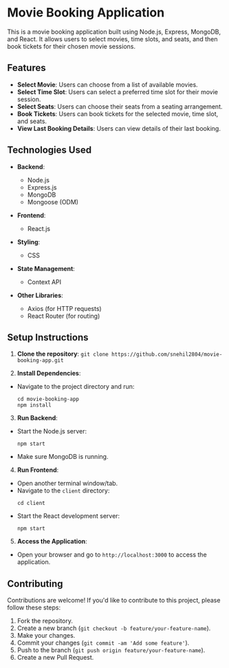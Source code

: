 # Movie Booking Application

This is a movie booking application built using Node.js, Express, MongoDB, and React. It allows users to select movies, time slots, and seats, and then book tickets for their chosen movie sessions.

## Features

- **Select Movie**: Users can choose from a list of available movies.
- **Select Time Slot**: Users can select a preferred time slot for their movie session.
- **Select Seats**: Users can choose their seats from a seating arrangement.
- **Book Tickets**: Users can book tickets for the selected movie, time slot, and seats.
- **View Last Booking Details**: Users can view details of their last booking.

## Technologies Used

- **Backend**:
  - Node.js
  - Express.js
  - MongoDB
  - Mongoose (ODM)
  
- **Frontend**:
  - React.js
  
- **Styling**:
  - CSS
  
- **State Management**:
  - Context API
  
- **Other Libraries**:
  - Axios (for HTTP requests)
  - React Router (for routing)
  
## Setup Instructions

1. **Clone the repository**: ```git clone https://github.com/snehil2804/movie-booking-app.git```

2. **Install Dependencies**:
- Navigate to the project directory and run:
  ```
  cd movie-booking-app
  npm install
  ```

3. **Run Backend**:
- Start the Node.js server:
  ```
  npm start
  ```
- Make sure MongoDB is running.

4. **Run Frontend**:
- Open another terminal window/tab.
- Navigate to the `client` directory:
  ```
  cd client
  ```
- Start the React development server:
  ```
  npm start
  ```

5. **Access the Application**:
- Open your browser and go to `http://localhost:3000` to access the application.

## Contributing

Contributions are welcome! If you'd like to contribute to this project, please follow these steps:
1. Fork the repository.
2. Create a new branch (`git checkout -b feature/your-feature-name`).
3. Make your changes.
4. Commit your changes (`git commit -am 'Add some feature'`).
5. Push to the branch (`git push origin feature/your-feature-name`).
6. Create a new Pull Request.

